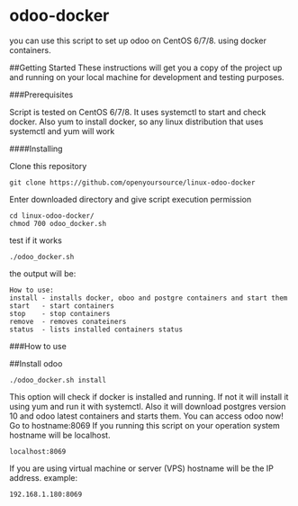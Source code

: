 # odoo-docker
you can use this script to set up odoo on CentOS 6/7/8. using docker containers.

##Getting Started
These instructions will get you a copy of the project up and running on your local machine for development and testing purposes.

###Prerequisites

Script is tested on CentOS 6/7/8.
It uses systemctl to start and check docker.
Also yum to install docker, so any linux distribution that uses systemctl and yum will work

####Installing

Clone this repository

```
git clone https://github.com/openyoursource/linux-odoo-docker

```

Enter downloaded directory and give script execution permission

```
cd linux-odoo-docker/
chmod 700 odoo_docker.sh

```
test if it works

```
./odoo_docker.sh

```
the output will be:
```
How to use:
install	- installs docker, oboo and postgre containers and start them
start	- start containers
stop	- stop containers
remove	- removes conateiners
status	- lists installed containers status

```

###How to use

##Install odoo
```
./odoo_docker.sh install

```
This option will check if docker is installed and running.
If not it will install it using yum and run it with systemctl.
Also it will download postgres version 10  and odoo latest containers and starts them.
You can access odoo now!
Go to hostname:8069
If you running this script on your operation system hostname will be localhost.
```
localhost:8069

```
If you are using virtual machine or server (VPS) hostname will be the IP address.
example:
```
192.168.1.180:8069

```
